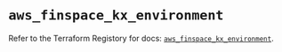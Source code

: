 # `aws_finspace_kx_environment`

Refer to the Terraform Registory for docs: [`aws_finspace_kx_environment`](https://registry.terraform.io/providers/hashicorp/aws/5.6.1/docs/resources/finspace_kx_environment).

